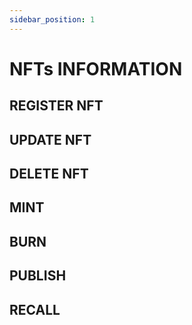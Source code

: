 ```yaml
---
sidebar_position: 1
---
```


# NFTs INFORMATION

## REGISTER NFT

## UPDATE NFT

## DELETE NFT 

## MINT 

## BURN

## PUBLISH 

## RECALL

